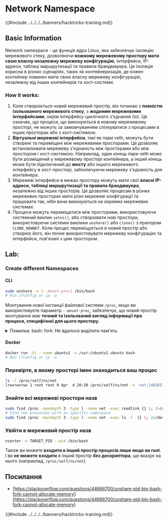 # Network Namespace

{{#include ../../../../banners/hacktricks-training.md}}

## Basic Information

Network namespace - це функція ядра Linux, яка забезпечує ізоляцію мережевого стеку, дозволяючи **кожному мережевому простору мати свою власну незалежну мережеву конфігурацію**, інтерфейси, IP-адреси, таблиці маршрутизації та правила брандмауера. Ця ізоляція корисна в різних сценаріях, таких як контейнеризація, де кожен контейнер повинен мати свою власну мережеву конфігурацію, незалежну від інших контейнерів та хост-системи.

### How it works:

1. Коли створюється новий мережевий простір, він починає з **повністю ізольованого мережевого стеку**, з **жодними мережевими інтерфейсами**, окрім інтерфейсу циклічного з'єднання (lo). Це означає, що процеси, що виконуються в новому мережевому просторі, не можуть за замовчуванням спілкуватися з процесами в інших просторах або з хост-системою.
2. **Віртуальні мережеві інтерфейси**, такі як пари veth, можуть бути створені та переміщені між мережевими просторами. Це дозволяє встановлювати мережеву з'єднаність між просторами або між простором і хост-системою. Наприклад, один кінець пари veth може бути розміщений у мережевому просторі контейнера, а інший кінець може бути підключений до **мосту** або іншого мережевого інтерфейсу в хост-просторі, забезпечуючи мережеву з'єднаність для контейнера.
3. Мережеві інтерфейси в межах простору можуть мати свої **власні IP-адреси, таблиці маршрутизації та правила брандмауера**, незалежно від інших просторів. Це дозволяє процесам в різних мережевих просторах мати різні мережеві конфігурації та працювати так, ніби вони виконуються на окремих мережевих системах.
4. Процеси можуть переміщатися між просторами, використовуючи системний виклик `setns()`, або створювати нові простори, використовуючи системні виклики `unshare()` або `clone()` з прапором `CLONE_NEWNET`. Коли процес переміщується в новий простір або створює його, він почне використовувати мережеву конфігурацію та інтерфейси, пов'язані з цим простором.

## Lab:

### Create different Namespaces

#### CLI
```bash
sudo unshare -n [--mount-proc] /bin/bash
# Run ifconfig or ip -a
```
Монтування нової інстанції файлової системи `/proc`, якщо ви використовуєте параметр `--mount-proc`, забезпечує, що новий простір монтування має **точний та ізольований вигляд інформації про процеси, специфічної для цього простору**.

<details>

<summary>Помилка: bash: fork: Не вдалося виділити пам'ять</summary>

Коли `unshare` виконується без параметра `-f`, виникає помилка через те, як Linux обробляє нові PID (ідентифікатори процесів) простори. Основні деталі та рішення наведені нижче:

1. **Пояснення проблеми**:

- Ядро Linux дозволяє процесу створювати нові простори за допомогою системного виклику `unshare`. Однак процес, який ініціює створення нового PID простору (називається "процесом unshare"), не входить до нового простору; лише його дочірні процеси входять.
- Виконання `%unshare -p /bin/bash%` запускає `/bin/bash` в тому ж процесі, що й `unshare`. Внаслідок цього `/bin/bash` та його дочірні процеси знаходяться в оригінальному PID просторі.
- Перший дочірній процес `/bin/bash` у новому просторі стає PID 1. Коли цей процес завершується, це викликає очищення простору, якщо немає інших процесів, оскільки PID 1 має особливу роль усиновлення сирітських процесів. Ядро Linux тоді вимкне виділення PID у цьому просторі.

2. **Наслідок**:

- Завершення PID 1 у новому просторі призводить до очищення прапора `PIDNS_HASH_ADDING`. Це призводить до того, що функція `alloc_pid` не може виділити новий PID при створенні нового процесу, що викликає помилку "Не вдалося виділити пам'ять".

3. **Рішення**:
- Проблему можна вирішити, використовуючи параметр `-f` з `unshare`. Цей параметр змушує `unshare` створити новий процес після створення нового PID простору.
- Виконання `%unshare -fp /bin/bash%` забезпечує, що команда `unshare` сама стає PID 1 у новому просторі. `/bin/bash` та його дочірні процеси тоді безпечно містяться в цьому новому просторі, запобігаючи передчасному завершенню PID 1 та дозволяючи нормальне виділення PID.

Забезпечуючи, що `unshare` виконується з прапором `-f`, новий PID простір правильно підтримується, що дозволяє `/bin/bash` та його підпроцесам працювати без виникнення помилки виділення пам'яті.

</details>

#### Docker
```bash
docker run -ti --name ubuntu1 -v /usr:/ubuntu1 ubuntu bash
# Run ifconfig or ip -a
```
### &#x20;Перевірте, в якому просторі імен знаходиться ваш процес
```bash
ls -l /proc/self/ns/net
lrwxrwxrwx 1 root root 0 Apr  4 20:30 /proc/self/ns/net -> 'net:[4026531840]'
```
### Знайти всі мережеві простори назв
```bash
sudo find /proc -maxdepth 3 -type l -name net -exec readlink {} \; 2>/dev/null | sort -u | grep "net:"
# Find the processes with an specific namespace
sudo find /proc -maxdepth 3 -type l -name net -exec ls -l  {} \; 2>/dev/null | grep <ns-number>
```
### Увійти в мережевий простір назв
```bash
nsenter -n TARGET_PID --pid /bin/bash
```
Також ви можете **входити в інший простір процесів лише якщо ви root**. І ви **не можете** **входити** в інший простір **без дескриптора**, що вказує на нього (наприклад, `/proc/self/ns/net`).

## Посилання

- [https://stackoverflow.com/questions/44666700/unshare-pid-bin-bash-fork-cannot-allocate-memory](https://stackoverflow.com/questions/44666700/unshare-pid-bin-bash-fork-cannot-allocate-memory)

{{#include ../../../../banners/hacktricks-training.md}}
